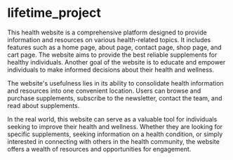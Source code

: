 # lifetime_project

This health website is a comprehensive platform designed to provide information and resources on various health-related topics. It includes features such as a home page, about page, contact page, shop page, and cart page. The website aims to provide the best reliable supplements for healthy individuals. Another goal of the website is to educate and empower individuals to make informed decisions about their health and wellness.

The website's usefulness lies in its ability to consolidate health information and resources into one convenient location. Users can browse and purchase supplements, subscribe to the newsletter, contact the team, and read about supplements.

In the real world, this website can serve as a valuable tool for individuals seeking to improve their health and wellness. Whether they are looking for specific supplements, seeking information on a health condition, or simply interested in connecting with others in the health community, the website offers a wealth of resources and opportunities for engagement.
